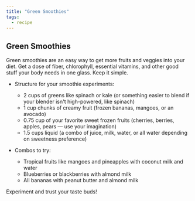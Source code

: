 ```yaml
---
title: "Green Smoothies"
tags:
  - recipe
---
```


## Green Smoothies 

Green smoothies are an easy way to get more fruits and veggies into your diet. Get a dose of fiber, chlorophyll, essential vitamins, and other good stuff your body needs in one glass. Keep it simple.

- Structure for your smoothie experiments:
  - 2 cups of greens like spinach or kale (or something easier to blend if your blender isn't high-powered, like spinach)
  - 1 cup chunks of creamy fruit (frozen bananas, mangoes, or an avocado)
  - 0.75 cup of your favorite sweet frozen fruits (cherries, berries, apples, pears — use your imagination)
  - 1.5 cups liquid (a combo of juice, milk, water, or all water depending on sweetness preference)

- Combos to try:
  - Tropical fruits like mangoes and pineapples with coconut milk and water
  - Blueberries or blackberries with almond milk
  - All bananas with peanut butter and almond milk

Experiment and trust your taste buds!
